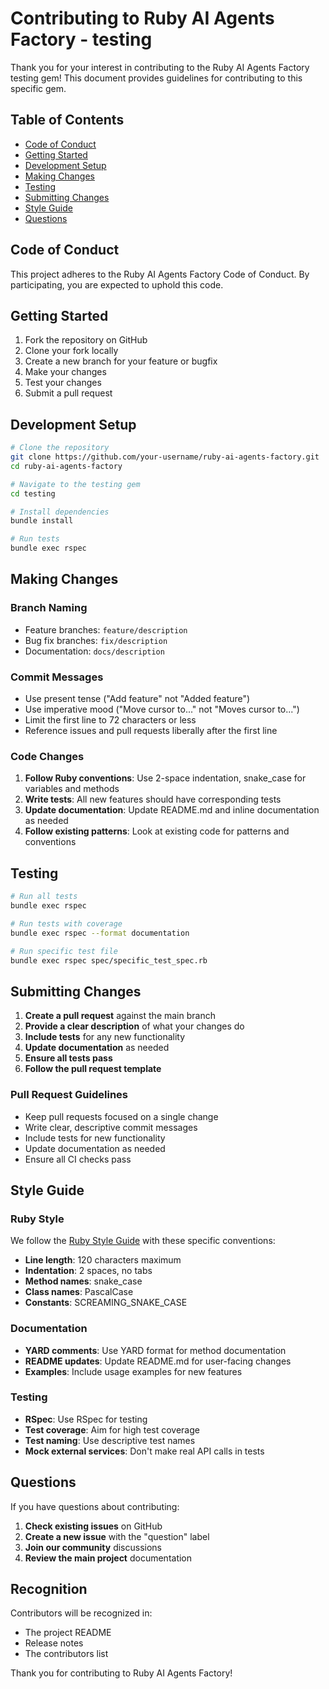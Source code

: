 # Contributing to Ruby AI Agents Factory - testing

Thank you for your interest in contributing to the Ruby AI Agents Factory testing gem\! This document provides guidelines for contributing to this specific gem.

## Table of Contents

- [Code of Conduct](#code-of-conduct)
- [Getting Started](#getting-started)
- [Development Setup](#development-setup)
- [Making Changes](#making-changes)
- [Testing](#testing)
- [Submitting Changes](#submitting-changes)
- [Style Guide](#style-guide)
- [Questions](#questions)

## Code of Conduct

This project adheres to the Ruby AI Agents Factory Code of Conduct. By participating, you are expected to uphold this code.

## Getting Started

1. Fork the repository on GitHub
2. Clone your fork locally
3. Create a new branch for your feature or bugfix
4. Make your changes
5. Test your changes
6. Submit a pull request

## Development Setup

```bash
# Clone the repository
git clone https://github.com/your-username/ruby-ai-agents-factory.git
cd ruby-ai-agents-factory

# Navigate to the testing gem
cd testing

# Install dependencies
bundle install

# Run tests
bundle exec rspec
```

## Making Changes

### Branch Naming

- Feature branches: `feature/description`
- Bug fix branches: `fix/description`
- Documentation: `docs/description`

### Commit Messages

- Use present tense ("Add feature" not "Added feature")
- Use imperative mood ("Move cursor to..." not "Moves cursor to...")
- Limit the first line to 72 characters or less
- Reference issues and pull requests liberally after the first line

### Code Changes

1. **Follow Ruby conventions**: Use 2-space indentation, snake_case for variables and methods
2. **Write tests**: All new features should have corresponding tests
3. **Update documentation**: Update README.md and inline documentation as needed
4. **Follow existing patterns**: Look at existing code for patterns and conventions

## Testing

```bash
# Run all tests
bundle exec rspec

# Run tests with coverage
bundle exec rspec --format documentation

# Run specific test file
bundle exec rspec spec/specific_test_spec.rb
```

## Submitting Changes

1. **Create a pull request** against the main branch
2. **Provide a clear description** of what your changes do
3. **Include tests** for any new functionality
4. **Update documentation** as needed
5. **Ensure all tests pass**
6. **Follow the pull request template**

### Pull Request Guidelines

- Keep pull requests focused on a single change
- Write clear, descriptive commit messages
- Include tests for new functionality
- Update documentation as needed
- Ensure all CI checks pass

## Style Guide

### Ruby Style

We follow the [Ruby Style Guide](https://rubystyle.guide/) with these specific conventions:

- **Line length**: 120 characters maximum
- **Indentation**: 2 spaces, no tabs
- **Method names**: snake_case
- **Class names**: PascalCase
- **Constants**: SCREAMING_SNAKE_CASE

### Documentation

- **YARD comments**: Use YARD format for method documentation
- **README updates**: Update README.md for user-facing changes
- **Examples**: Include usage examples for new features

### Testing

- **RSpec**: Use RSpec for testing
- **Test coverage**: Aim for high test coverage
- **Test naming**: Use descriptive test names
- **Mock external services**: Don't make real API calls in tests

## Questions

If you have questions about contributing:

1. **Check existing issues** on GitHub
2. **Create a new issue** with the "question" label
3. **Join our community** discussions
4. **Review the main project** documentation

## Recognition

Contributors will be recognized in:
- The project README
- Release notes
- The contributors list

Thank you for contributing to Ruby AI Agents Factory\!
